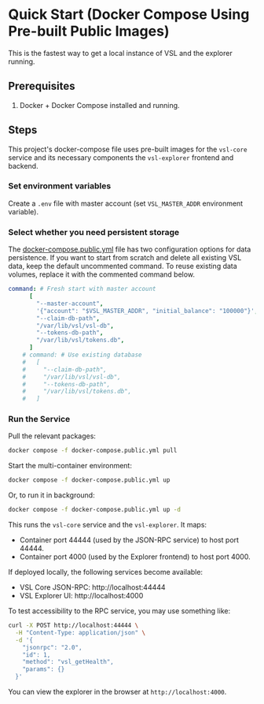 # Quick Start (Docker Compose Using Pre-built Public Images)

This is the fastest way to get a local instance of VSL and the explorer running.

## Prerequisites

1. Docker + Docker Compose installed and running.

## Steps

This project's docker-compose file uses pre-built images for the `vsl-core` service and its
necessary components the `vsl-explorer` frontend and backend.

### Set environment variables

Create a `.env` file with master account (set `VSL_MASTER_ADDR` environment variable).


### Select whether you need persistent storage

The [docker-compose.public.yml](../docker-compose.public.yml) file has two configuration options for data persistence. If you want to start from scratch and delete all existing VSL data, keep the default uncommented command. To reuse existing data volumes, replace it with the commented command below.

```yml
command: # Fresh start with master account
      [
        "--master-account",
        '{"account": "$VSL_MASTER_ADDR", "initial_balance": "100000"}',
        "--claim-db-path",
        "/var/lib/vsl/vsl-db",
        "--tokens-db-path",
        "/var/lib/vsl/tokens.db",
      ]
    # command: # Use existing database
    #   [
    #     "--claim-db-path",
    #     "/var/lib/vsl/vsl-db",
    #     "--tokens-db-path",
    #     "/var/lib/vsl/tokens.db",
    #   ]
```

### Run the Service

Pull the relevant packages:
```bash
docker compose -f docker-compose.public.yml pull
```

Start the multi-container environment:
```bash
docker compose -f docker-compose.public.yml up
```
Or, to run it in background:
```bash
docker compose -f docker-compose.public.yml up -d
```

This runs the `vsl-core` service and the `vsl-explorer`. It maps:

- Container port 44444 (used by the JSON-RPC service) to host port 44444.
- Container port 4000 (used by the Explorer frontend) to host port 4000.

If deployed locally, the following services become available:
- VSL Core JSON-RPC: http://localhost:44444
- VSL Explorer UI: http://localhost:4000

To test accessibility to the RPC service, you may use something like:

```bash
curl -X POST http://localhost:44444 \
  -H "Content-Type: application/json" \
  -d '{
    "jsonrpc": "2.0",
    "id": 1,
    "method": "vsl_getHealth",
    "params": {}
  }'
```

You can view the explorer in the browser at `http://localhost:4000`. 
